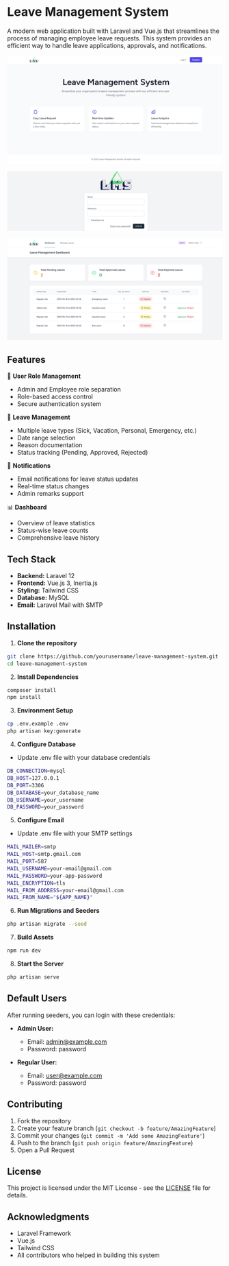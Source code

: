 # Leave Management System

A modern web application built with Laravel and Vue.js that streamlines the process of managing employee leave requests. This system provides an efficient way to handle leave applications, approvals, and notifications.

![Leave Management System](127.0.0.1_8000_.png)

![Leave Management System](127.0.0.1_80022.png)

![Leave Management System](127.0.0.1_80.png)


## Features

👥 **User Role Management**
  - Admin and Employee role separation
  - Role-based access control
  - Secure authentication system

📝 **Leave Management**
  - Multiple leave types (Sick, Vacation, Personal, Emergency, etc.)
  - Date range selection
  - Reason documentation
  - Status tracking (Pending, Approved, Rejected)

📧 **Notifications**
  - Email notifications for leave status updates
  - Real-time status changes
  - Admin remarks support

📊 **Dashboard**
  - Overview of leave statistics
  - Status-wise leave counts
  - Comprehensive leave history

## Tech Stack

- **Backend:** Laravel 12
- **Frontend:** Vue.js 3, Inertia.js
- **Styling:** Tailwind CSS
- **Database:** MySQL
- **Email:** Laravel Mail with SMTP

## Installation

1. **Clone the repository**
```bash
git clone https://github.com/yourusername/leave-management-system.git
cd leave-management-system
```

2. **Install Dependencies**
```bash
composer install
npm install
```

3. **Environment Setup**
```bash
cp .env.example .env
php artisan key:generate
```

4. **Configure Database**
- Update .env file with your database credentials
```bash
DB_CONNECTION=mysql
DB_HOST=127.0.0.1
DB_PORT=3306
DB_DATABASE=your_database_name
DB_USERNAME=your_username
DB_PASSWORD=your_password
```

5. **Configure Email**
- Update .env file with your SMTP settings
```bash
MAIL_MAILER=smtp
MAIL_HOST=smtp.gmail.com
MAIL_PORT=587
MAIL_USERNAME=your-email@gmail.com
MAIL_PASSWORD=your-app-password
MAIL_ENCRYPTION=tls
MAIL_FROM_ADDRESS=your-email@gmail.com
MAIL_FROM_NAME="${APP_NAME}"
```

6. **Run Migrations and Seeders**
```bash
php artisan migrate --seed
```

7. **Build Assets**
```bash
npm run dev
```

8. **Start the Server**
```bash
php artisan serve
```

## Default Users

After running seeders, you can login with these credentials:

- **Admin User:**
  - Email: admin@example.com
  - Password: password

- **Regular User:**
  - Email: user@example.com
  - Password: password

## Contributing

1. Fork the repository
2. Create your feature branch (`git checkout -b feature/AmazingFeature`)
3. Commit your changes (`git commit -m 'Add some AmazingFeature'`)
4. Push to the branch (`git push origin feature/AmazingFeature`)
5. Open a Pull Request

## License

This project is licensed under the MIT License - see the [LICENSE](LICENSE) file for details.

## Acknowledgments

- Laravel Framework
- Vue.js
- Tailwind CSS
- All contributors who helped in building this system
